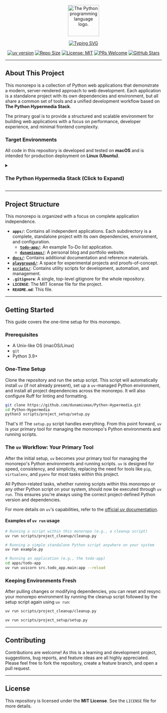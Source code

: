 <p align="center">
  <img src="https://upload.wikimedia.org/wikipedia/commons/thumb/c/c3/Python-logo-notext.svg/1869px-Python-logo-notext.svg.png" alt="The Python programming language logo." width="100"/>
</p>

<p align="center">
  <a href="https://github.com/dunamismax/Python-Hypermedia">
    <img src="https://readme-typing-svg.herokuapp.com?font=Fira+Code&size=24&pause=1000&color=4B8BBE&center=true&vCenter=true&width=800&lines=The+Python+Hypermedia+Stack;Building+Modern+Server-Rendered+Apps;FastAPI+%2B+HTMX+%2B+Pico.css;Minimal+JavaScript.+Maximum+Productivity." alt="Typing SVG" />
  </a>
</p>

<p align="center">
  <a href="https://github.com/astral-sh/uv"><img src="https://img.shields.io/badge/uv-0.1-blue.svg" alt="uv version"></a>
  <a href="https://img.shields.io/github/repo-size/dunamismax/Python-Hypermedia"><img src="https://img.shields.io/github/repo-size/dunamismax/Python-Hypermedia" alt="Repo Size"></a>
  <a href="https://github.com/dunamismax/Python-Hypermedia/blob/main/LICENSE"><img src="https://img.shields.io/badge/License-MIT-yellow.svg" alt="License: MIT"></a>
  <a href="https://github.com/dunamismax/Python-Hypermedia/pulls"><img src="https://img.shields.io/badge/PRs-welcome-brightgreen.svg" alt="PRs Welcome"></a>
  <a href="https://github.com/dunamismax/Python-Hypermedia/stargazers"><img src="https://img.shields.io/github/stars/dunamismax/Python-Hypermedia" alt="GitHub Stars"></a>
</p>

---

## About This Project

This monorepo is a collection of Python web applications that demonstrate a modern, server-rendered approach to web development. Each application is a standalone project with its own dependencies and environment, but all share a common set of tools and a unified development workflow based on **The Python Hypermedia Stack**.

The primary goal is to provide a structured and scalable environment for building web applications with a focus on performance, developer experience, and minimal frontend complexity.

### Target Environments

All code in this repository is developed and tested on **macOS** and is intended for production deployment on **Linux (Ubuntu)**.

<details>
<summary><h3>The Python Hypermedia Stack (Click to Expand)</h3></summary>

This stack is an integrated, high-performance solution for building modern web applications. It pairs a fully asynchronous Python backend with a streamlined, hypermedia-driven frontend, eliminating the need for complex JavaScript frameworks. The result is a powerful, secure, and maintainable system that enables rapid development and delivers a fast, interactive user experience. This approach prioritizes developer productivity and operational simplicity, making it a strategic choice for projects demanding both speed and reliability.

---

### **1. Development & Tooling**

A streamlined toolchain for a productive and consistent development environment, ensuring rapid iteration and high code quality.

- [**uv**](https://astral.sh/uv)
  - **Why:** The next-generation, high-performance Python packaging tool. `uv` is central to all project environment and dependency management, providing an incredibly fast and reliable solution for reproducible environments.
- [**Ruff**](https://docs.astral.sh/ruff/)
  - **Why:** An extremely fast, all-in-one Python linter and code formatter. Ruff ensures consistent code quality and style across the project with a single, cohesive, and blazing-fast utility, integrating seamlessly into the development workflow.

### **2. Backend**

The application's core, built on a fully asynchronous foundation for maximum speed, concurrency, and efficient handling of web requests.

- [**FastAPI**](https://fastapi.tiangolo.com/)
  - **Why:** A modern, high-performance Python web framework. It leverages standard Python type hints for robust APIs and efficient server-side HTML template rendering, forming the backbone of the application.
- [**Uvicorn**](https://www.uvicorn.org/)
  - **Why:** A lightning-fast ASGI server that runs the FastAPI application. Uvicorn serves as the high-performance process manager for both development and production, ensuring rapid response times.
- [**HTTPX**](https://www.python-httpx.org/)
  - **Why:** A fully featured, modern HTTP client for Python. It provides both synchronous and asynchronous APIs, making it the ideal choice for a FastAPI application to interact with external services without blocking the event loop, maintaining responsiveness.

### **3. Database & Migrations**

A unified and fully asynchronous approach to data modeling, interaction, and schema evolution, ensuring data integrity and performance.

- [**PostgreSQL**](https://www.postgresql.org/docs/)
  - **Why:** A powerful, open-source object-relational database system renowned for its reliability, extensive features, and high performance, serving as the robust data store.
- [**SQLModel**](https://sqlmodel.tiangolo.com/)
  - **Why:** The primary tool for database interaction. SQLModel cleverly combines Pydantic and SQLAlchemy, allowing you to define data models, database tables, and API models in a single, elegant Python class, simplifying data management.
- [**Alembic**](https://alembic.sqlalchemy.org/en/latest/)
  - **Why:** A lightweight database migration tool designed for SQLAlchemy (which powers SQLModel) to manage the lifecycle of your database schema, enabling seamless evolution of the database structure.
- [**asyncpg**](https://magicstack.github.io/asyncpg/current/)
  - **Why:** A high-performance, asyncio-native database driver for PostgreSQL. `asyncpg` is the essential link between the asynchronous framework and the database, ensuring all database communication is non-blocking and highly efficient.

### **4. Asynchronous Task Processing**

A native, lightweight system for handling background tasks that should not block the response to the client, ensuring a smooth user experience.

- [**FastAPI BackgroundTasks**](https://fastapi.tiangolo.com/tutorial/background-tasks/)
  - **Why:** For short-lived, in-process background tasks, FastAPI's native `BackgroundTasks` feature is the perfect fit. It allows you to run operations like sending notifications or processing data after returning a response, simplifying the architecture by avoiding the need for external dependencies.

### **5. Frontend**

A pure hypermedia-driven frontend that delivers a rich user experience without requiring a complex JavaScript framework or a build step, focusing on server-rendered HTML.

- [**Jinja2**](https://jinja.palletsprojects.com/)
  - **Why:** A fast and expressive templating engine used by FastAPI to render dynamic HTML, injecting backend data directly into the user interface, providing a flexible and powerful templating solution.
- [**HTMX**](https://htmx.org/)
  - **Why:** The core of the interactive experience. HTMX allows you to trigger AJAX requests directly from HTML attributes, enabling smooth UI updates by swapping server-rendered HTML fragments without writing complex JavaScript, embracing the hypermedia approach.
- [**Pico.css**](https://picocss.com/)
  - **Why:** A minimalist CSS framework that makes semantic HTML look beautiful by default. By linking to a single CSS file, you get elegant styling for raw HTML elements, automatic dark mode, and responsive design, all without dependencies or a complex setup, aligning with the minimal frontend philosophy.

### **6. Testing**

A powerful and standard framework for ensuring code quality and correctness, providing confidence in the application's reliability.

- [**Pytest**](https://docs.pytest.org/en/stable/)
  - **Why:** The de facto standard testing framework for Python. Pytest makes it easy to write small, readable tests and scales to support complex functional testing, with excellent support for asynchronous code via plugins like `pytest-asyncio`.

### **7. CLI, Security & Configuration**

Modern tools for building command-line interfaces, securing the application, and managing configuration, enhancing developer productivity and application robustness.

- [**Typer**](https://typer.tiangolo.com/)
  - **Why:** A library for building powerful and user-friendly CLI applications. It uses the same Python type-hint philosophy as FastAPI, making it intuitive to create administrative commands and automate tasks.

### **8. Deployment**

A self-hosted, secure, and stable production environment, optimized for the Python Hypermedia Stack.

- [**Ubuntu Server (LTS)**](https://ubuntu.com/server)
  - **Why:** A popular, stable, and well-documented Linux distribution ideal for web servers, with long-term support for security and maintenance updates, providing a reliable foundation for deployment.
- [**Caddy**](https://caddyserver.com/docs/)
  - **Why:** A modern, powerful web server and reverse proxy with a focus on simplicity. Caddy manages incoming traffic, serves static files, and acts as a reverse proxy for Uvicorn. Its standout feature is fully automatic HTTPS, simplifying secure deployments.

</details>

---

## Project Structure

This monorepo is organized with a focus on complete application independence.

- **`apps/`**: Contains all independent applications. Each subdirectory is a complete, standalone project with its own dependencies, environment, and configuration.
  - **[`todo-app/`](https://github.com/dunamismax/Python-Hypermedia/tree/main/apps/todo-app)**: An example To-Do list application.
  - **[`dunamismax/`](https://github.com/dunamismax/Python-Hypermedia/tree/main/apps/dunamismax)**: A personal blog and portfolio website.
- **[`docs/`](https://github.com/dunamismax/Python-Hypermedia/tree/main/docs)**: Contains additional documentation and reference materials.
- **[`playground/`](https://github.com/dunamismax/Python-Hypermedia/tree/main/playground)**: A space for experimental projects and proofs-of-concept.
- **[`scripts/`](https://github.com/dunamismax/Python-Hypermedia/tree/main/scripts)**: Contains utility scripts for development, automation, and management.
- **`.gitignore`**: A single, top-level gitignore for the whole repository.
- **`LICENSE`**: The MIT license file for the project.
- **`README.md`**: This file.

---

## Getting Started

This guide covers the one-time setup for this monorepo.

### Prerequisites

- A Unix-like OS (macOS/Linux)
- `git`
- Python 3.9+

### One-Time Setup

Clone the repository and run the setup script. This script will automatically install `uv` (if not already present), set up a `uv`-managed Python environment, and install all project dependencies across the monorepo. It will also configure Ruff for linting and formatting.

```bash
git clone https://github.com/dunamismax/Python-Hypermedia.git
cd Python-Hypermedia
python3 scripts/project_setup/setup.py
```

That's it! The `setup.py` script handles everything. From this point forward, `uv` is your primary tool for managing the monorepo's Python environments and running scripts.

### The `uv` Workflow: Your Primary Tool

After the initial setup, `uv` becomes your primary tool for managing the monorepo's Python environments and running scripts. `uv` is designed for speed, consistency, and simplicity, replacing the need for tools like `pip`, `virtualenv`, and `pyenv` for most tasks within this project.

All Python-related tasks, whether running scripts within this monorepo or any other Python script on your system, should now be executed through `uv run`. This ensures you're always using the correct project-defined Python version and dependencies.

For more details on `uv`'s capabilities, refer to the [official uv documentation](https://docs.astral.sh/uv/getting-started/features/).

#### Examples of `uv run` usage

```bash
# Running a script within this monorepo (e.g., a cleanup script)
uv run scripts/project_cleanup/cleanup.py

# Running a simple standalone Python script anywhere on your system
uv run example.py

# Running an application (e.g., the todo-app)
cd apps/todo-app
uv run uvicorn src.todo_app.main:app --reload
```

### Keeping Environments Fresh

After pulling changes or modifying dependencies, you can reset and resync your monorepo environment by running the cleanup script followed by the setup script again using `uv run`:

```bash
uv run scripts/project_cleanup/cleanup.py
```

```bash
uv run scripts/project_setup/setup.py
```

---

## Contributing

Contributions are welcome! As this is a learning and development project, suggestions, bug reports, and feature ideas are all highly appreciated. Please feel free to fork the repository, create a feature branch, and open a pull request.

---

## License

This repository is licensed under the **MIT License**. See the `LICENSE` file for more details.
